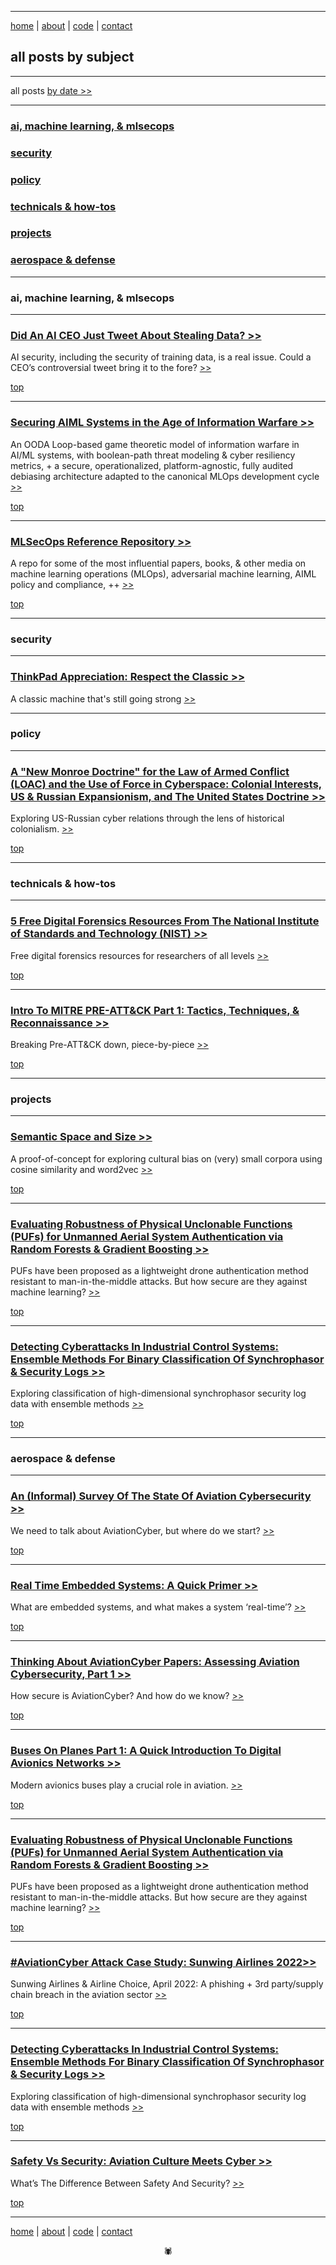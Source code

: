 -------

[home](https://disesdi.github.io/) | [about](https://disesdi.github.io/about.html) | <a href="https://github.com/disesdi/" target="_blank" rel="noopener noreferrer">code</a> | [contact](https://disesdi.github.io/contact.html) 


## all posts by subject

-------

all posts [by date >>](https://disesdi.github.io/by_date.html)

-------


### [ai, machine learning, & mlsecops](by_subject.md#ai-machine-learning--mlsecops-1)

### [security](by_subject.md#security-1)

### [policy](by_subject.md#policy-1)

### [technicals & how-tos](by_subject.md#technicals--how-tos-1)

### [projects](by_subject.md#projects-1)

### [aerospace & defense](by_subject.md#aerospace--defense-1)


-------

### ai, machine learning, & mlsecops

-------

### [Did An AI CEO Just Tweet About Stealing Data? >>](https://anglesofattack.io/4/data_hacking.html)

AI security, including the security of training data, is a real issue. Could a CEO’s controversial tweet bring it to the fore? [ >>](https://anglesofattack.io/4/data_hacking.html)

[top](by_subject.md#all-posts-by-subject)

-------

### <a href="https://disesdi.github.io/Securing_AIML_Systems_in_IW_Cox.pdf" target="_blank" rel="noopener noreferrer">Securing AIML Systems in the Age of Information Warfare >> </a> 

An OODA Loop-based game theoretic model of information warfare in AI/ML systems, with boolean-path threat modeling & cyber resiliency metrics, + a secure, operationalized, platform-agnostic, fully audited debiasing architecture adapted to the canonical MLOps development cycle
<a href="https://disesdi.github.io/Securing_AIML_Systems_in_IW_Cox.pdf" target="_blank" rel="noopener noreferrer"> >> </a>

[top](by_subject.md#all-posts-by-subject)

-------

### <a href="https://github.com/disesdi/mlsecops_references" target="_blank" rel="noopener noreferrer">MLSecOps Reference Repository >> </a>

A repo for some of the most influential papers, books, & other media on machine learning operations (MLOps), adversarial machine learning, AIML policy and compliance, ++ 
<a href="https://github.com/disesdi/mlsecops_references" target="_blank" rel="noopener noreferrer"> >> </a>

[top](by_subject.md#all-posts-by-subject)

-------

### security

-------

### [ThinkPad Appreciation: Respect the Classic >>](https://anglesofattack.io/4/thinkpad.html)

A classic machine that's still going strong [ >> ](https://anglesofattack.io/4/thinkpad.html)

-------

### policy

-------

### [A "New Monroe Doctrine" for the Law of Armed Conflict (LOAC) and the Use of Force in Cyberspace: Colonial Interests, US & Russian Expansionism, and The United States Doctrine >>](https://anglesofattack.io/4/new_monroe_cyber_doctrine.html)

Exploring US-Russian cyber relations through the lens of historical colonialism. [ >>](https://anglesofattack.io/4/new_monroe_cyber_doctrine.html)

[top](by_subject.md#all-posts-by-subject)

-------

### technicals & how-tos

-------

### [5 Free Digital Forensics Resources From The National Institute of Standards and Technology (NIST) >>](https://anglesofattack.io/2/nist_forensics.html)

Free digital forensics resources for researchers of all levels [ >> ](https://anglesofattack.io/2/nist_forensics.html)

[top](by_subject.md#all-posts-by-subject)

-------

### [Intro To MITRE PRE-ATT&CK Part 1: Tactics, Techniques, & Reconnaissance  >>](https://anglesofattack.io/2/mitre_pre.html)

Breaking Pre-ATT&CK down, piece-by-piece [ >> ](https://anglesofattack.io/2/mitre_pre.html)

[top](by_subject.md#all-posts-by-subject)

-------

### projects

-------

### [Semantic Space and Size >>](https://disesdi.github.io/3/semantic_space_and_size.html)

A proof-of-concept for exploring cultural bias on (very) small corpora using cosine similarity and word2vec [ >> ](https://disesdi.github.io/3/semantic_space_and_size.html)

[top](by_subject.md#all-posts-by-subject)

-------

### [Evaluating Robustness of Physical Unclonable Functions (PUFs) for Unmanned Aerial System Authentication via Random Forests & Gradient Boosting >>](https://disesdi.github.io/1/pufs.html)

PUFs have been proposed as a lightweight drone authentication method resistant to man-in-the-middle attacks. But how secure are they against machine learning? [ >> ](https://disesdi.github.io/1/pufs.html)

[top](by_subject.md#all-posts-by-subject)

-------

### [Detecting Cyberattacks In Industrial Control Systems: Ensemble Methods For Binary Classification Of Synchrophasor & Security Logs >>](https://disesdi.github.io/1/ics_ensemble.html)

Exploring classification of high-dimensional synchrophasor security log data with ensemble methods [ >> ](https://disesdi.github.io/1/ics_ensemble.html) 

[top](by_subject.md#all-posts-by-subject)

-------

### aerospace & defense

-------

### [An (Informal) Survey Of The State Of Aviation Cybersecurity >>](https://anglesofattack.io/2/survey_of_aviationcyber.html)

We need to talk about AviationCyber, but where do we start? [ >> ](https://anglesofattack.io/2/survey_of_aviationcyber.html)

[top](by_subject.md#all-posts-by-subject)

-------

### [Real Time Embedded Systems: A Quick Primer >>](https://anglesofattack.io/2/real_time_systems.html)

What are embedded systems, and what makes a system ‘real-time’? [ >> ](https://anglesofattack.io/2/real_time_systems.html)

[top](by_subject.md#all-posts-by-subject)

-------

### [Thinking About AviationCyber Papers: Assessing Aviation Cybersecurity, Part 1 >>](https://anglesofattack.io/2/avcyber_assessments_1.html)

How secure is AviationCyber? And how do we know? [ >> ](https://anglesofattack.io/2/avcyber_assessments_1.html)

[top](by_subject.md#all-posts-by-subject)

-------

### [Buses On Planes Part 1: A Quick Introduction To Digital Avionics Networks  >>](https://anglesofattack.io/2/avbuses_1.html)

Modern avionics buses play a crucial role in aviation. [ >> ](https://anglesofattack.io/2/avbuses_1.html)

[top](by_subject.md#all-posts-by-subject)

-------

### [Evaluating Robustness of Physical Unclonable Functions (PUFs) for Unmanned Aerial System Authentication via Random Forests & Gradient Boosting >>](https://disesdi.github.io/1/pufs.html)

PUFs have been proposed as a lightweight drone authentication method resistant to man-in-the-middle attacks. But how secure are they against machine learning? [ >> ](https://disesdi.github.io/1/pufs.html)

[top](by_subject.md#all-posts-by-subject)

-------

### [#AviationCyber Attack Case Study: Sunwing Airlines 2022>>](https://disesdi.github.io/2/sunwing_2022.html)

Sunwing Airlines & Airline Choice, April 2022: A phishing + 3rd party/supply chain breach in the aviation sector [ >> ](https://disesdi.github.io/2/sunwing_2022.html)

[top](by_subject.md#all-posts-by-subject)

-------

### [Detecting Cyberattacks In Industrial Control Systems: Ensemble Methods For Binary Classification Of Synchrophasor & Security Logs >>](https://disesdi.github.io/1/ics_ensemble.html)

Exploring classification of high-dimensional synchrophasor security log data with ensemble methods [ >> ](https://disesdi.github.io/1/ics_ensemble.html) 

[top](by_subject.md#all-posts-by-subject)

-------

### [Safety Vs Security: Aviation Culture Meets Cyber >>](https://disesdi.github.io/2/safety_v_sec.html)

What’s The Difference Between Safety And Security? [ >> ](https://disesdi.github.io/2/safety_v_sec.html)

[top](by_subject.md#all-posts-by-subject)

-------

[home](https://disesdi.github.io/) | [about](https://disesdi.github.io/about.html) | <a href="https://github.com/disesdi/" target="_blank" rel="noopener noreferrer">code</a> | [contact](https://disesdi.github.io/contact.html)

<div align="center">🕷</div>
